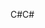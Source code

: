<span data-ttu-id="387f2-101">C#</span><span class="sxs-lookup"><span data-stu-id="387f2-101">C#</span></span>